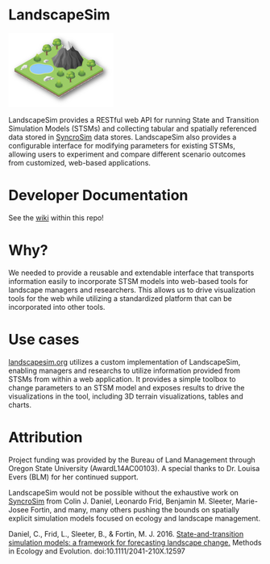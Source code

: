 # LandscapeSim
![site_icon](https://github.com/consbio/landscapesim/blob/master/landscapesim/static/img/site_icon.png)

LandscapeSim provides a RESTful web API for running State and Transition Simulation Models (STSMs) and collecting tabular
and spatially referenced data stored in [SyncroSim](syncrosim.com) data stores. LandscapeSim also provides a configurable interface
for modifying parameters for existing STSMs, allowing users to experiment and compare different scenario outcomes from customized,
web-based applications.

# Developer Documentation
See the [wiki](https://github.com/consbio/landscapesim/wiki) within this repo!

# Why?
We needed to provide a reusable and extendable interface that transports information easily to incorporate STSM models into
 web-based tools for landscape managers and researchers. This allows us to drive visualization tools for the web while utilizing
 a standardized platform that can be incorporated into other tools.

# Use cases
[landscapesim.org](http://landscapesim.org) utilizes a custom implementation of LandscapeSim, enabling managers and researchs to utilize 
 information provided from STSMs from within a web application. It provides a simple toolbox to change parameters to an STSM model and
 exposes results to drive the visualizations in the tool, including 3D terrain visualizations, tables and charts.

# Attribution
Project funding was provided by the Bureau of Land Management through Oregon State University (AwardL14AC00103).
A special thanks to  Dr. Louisa Evers (BLM) for her continued support.

LandscapeSim would not be possible without the exhaustive work on [SyncroSim](http://syncrosim.com) from Colin J. Daniel, Leonardo Frid, Benjamin M. Sleeter, 
Marie-Josee Fortin, and many, many others pushing the bounds on spatially explicit simulation models focused on ecology and landscape management.

Daniel, C., Frid, L., Sleeter, B., & Fortin, M. J. 2016. [State-and-transition simulation models: a framework for 
forecasting landscape change.](http://dx.doi.org/10.1111/2041-210X.12597) Methods in Ecology and Evolution. doi:10.1111/2041-210X.12597
